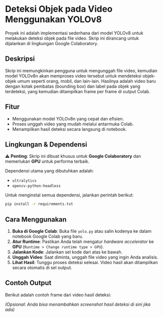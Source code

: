 # Deteksi Objek pada Video Menggunakan YOLOv8

Proyek ini adalah implementasi sederhana dari model YOLOv8 untuk melakukan deteksi objek pada file video. Skrip ini dirancang untuk dijalankan di lingkungan Google Colaboratory.


##  Deskripsi

Skrip ini memungkinkan pengguna untuk mengunggah file video, kemudian model YOLOv8n akan memproses video tersebut untuk mendeteksi objek-objek umum seperti orang, mobil, dan lain-lain. Hasilnya adalah video baru dengan kotak pembatas (bounding box) dan label pada objek yang terdeteksi, yang kemudian ditampilkan frame per frame di output Colab.

## Fitur

- Menggunakan model YOLOv8n yang cepat dan efisien.
- Proses unggah video yang mudah melalui antarmuka Colab.
- Menampilkan hasil deteksi secara langsung di notebook.

## Lingkungan & Dependensi

⚠️ **Penting**: Skrip ini dibuat khusus untuk **Google Colaboratory** dan memerlukan **GPU** untuk performa terbaik.

Dependensi utama yang dibutuhkan adalah:
- `ultralytics`
- `opencv-python-headless`

Untuk menginstal semua dependensi, jalankan perintah berikut:
```bash
pip install -r requirements.txt
```

## Cara Menggunakan

1.  **Buka di Google Colab**: Buka file `yolo.py` atau salin kodenya ke dalam notebook Google Colab yang baru.
2.  **Atur Runtime**: Pastikan Anda telah mengatur _hardware accelerator_ ke **GPU** (`Runtime > Change runtime type > GPU`).
3.  **Jalankan Kode**: Jalankan sel kode dari atas ke bawah.
4.  **Unggah Video**: Saat diminta, unggah file video yang ingin Anda analisis.
5.  **Lihat Hasil**: Tunggu proses deteksi selesai. Video hasil akan ditampilkan secara otomatis di sel output.

## Contoh Output

Berikut adalah contoh frame dari video hasil deteksi:

*(Opsional: Anda bisa menambahkan screenshot hasil deteksi di sini jika ada)*